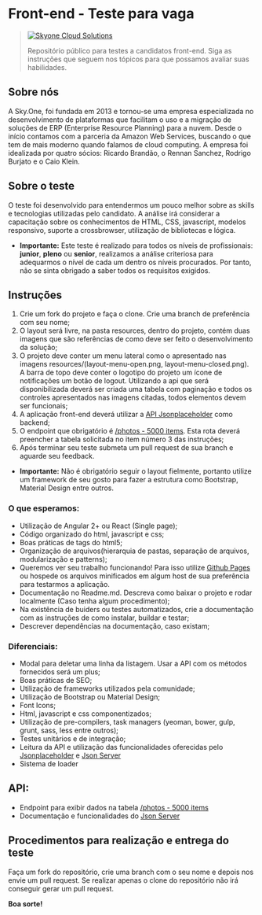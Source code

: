 # Front-end - Teste para vaga

> [![Skyone Cloud Solutions](http://skyone.solutions/wp-content/uploads/2017/01/skyone-logo.png)](https://www.vivadecora.com.br)
>
> Repositório público para testes a candidatos front-end. Siga as instruções que seguem nos tópicos para que possamos avaliar suas habilidades.

## Sobre nós

A Sky.One, foi fundada em 2013 e tornou-se uma empresa especializada no desenvolvimento de plataformas que facilitam o uso e a migração de soluções de ERP (Enterprise Resource Planning) para a nuvem. Desde o início contamos com a parceria da Amazon Web Services, buscando o que tem de mais moderno quando falamos de cloud computing. A empresa foi idealizada por quatro sócios: Ricardo Brandão, o Rennan Sanchez, Rodrigo Burjato e o Caio Klein.

## Sobre o teste

O teste foi desenvolvido para entendermos um pouco melhor sobre as skills e tecnologias utilizadas pelo candidato. A análise irá considerar a capacitação sobre os conhecimentos de HTML, CSS, javascript, modelos responsivo, suporte a crossbrowser, utilização de bibliotecas e lógica.

* **Importante:** Este teste é realizado para todos os níveis de profissionais: **junior**, **pleno** ou **senior**, realizamos a análise criteriosa para adequarmos o nível de cada um dentro os níveis procurados. Por tanto, não se sinta obrigado a saber todos os requisitos exigidos.

## Instruções

1. Crie um fork do projeto e faça o clone. Crie uma branch de preferência com seu nome;
2. O layout será livre, na pasta resources, dentro do projeto, contém duas imagens que são referências de como deve ser feito o desenvolvimento da solução;
3. O projeto deve conter um menu lateral como o apresentado nas imagens resources/(layout-menu-open.png, layout-menu-closed.png). A barra de topo deve conter o logotipo do projeto um ícone de notificações um botão de logout. Utilizando a api que será disponibilizada deverá ser criada uma tabela com paginação e todos os controles apresentados nas imagens citadas, todos elementos devem ser funcionais;
4. A aplicação front-end deverá utilizar a [API Jsonplaceholder](https://jsonplaceholder.typicode.com/) como backend;
5. O endpoint que obrigatório é [/photos - 5000 items](https://jsonplaceholder.typicode.com/photos). Esta rota deverá preencher a tabela solicitada no item número 3 das instruções;
6. Após terminar seu teste submeta um pull request de sua branch e aguarde seu feedback.

* **Importante:** Não é obrigatório seguir o layout fielmente, portanto utilize um framework de seu gosto para fazer a estrutura como Bootstrap, Material Design entre outros.

### O que esperamos:

* Utilização de Angular 2+ ou React (Single page);
* Código organizado do html, javascript e css;
* Boas práticas de tags do html5;
* Organização de arquivos(hierarquia de pastas, separação de arquivos, modularização e patterns);
* Queremos ver seu trabalho funcionando! Para isso utilize [Github Pages](https://pages.github.com/) ou hospede os arquivos minificados em algum host de sua preferência para testarmos a aplicação.
* Documentação no Readme.md. Descreva como baixar o projeto e rodar localmente (Caso tenha algum procedimento);
* Na existência de buiders ou testes automatizados, crie a documentação com as instruções de como instalar, buildar e testar;
* Descrever dependências na documentação, caso existam;

### Diferenciais:

* Modal para deletar uma linha da listagem. Usar a API com os métodos fornecidos será um plus;
* Boas práticas de SEO;
* Utilização de frameworks utilizados pela comunidade;
* Utilização de Bootstrap ou Material Design;
* Font Icons;
* Html, javascript e css componentizados;
* Utilização de pre-compilers, task managers (yeoman, bower, gulp, grunt, sass, less entre outros);
* Testes unitários e de integração;
* Leitura da API e utilização das funcionalidades oferecidas pelo [Jsonplaceholder](https://jsonplaceholder.typicode.com/) e [Json Server](https://github.com/typicode/json-server)
* Sistema de loader

## API:

* Endpoint para exibir dados na tabela [/photos - 5000 items](https://jsonplaceholder.typicode.com/photos)
* Documentação e funcionalidades do [Json Server](https://github.com/typicode/json-server)

## Procedimentos para realização e entrega do teste

Faça um fork do repositório, crie uma branch com o seu nome e depois nos envie um pull request.
Se realizar apenas o clone do repositório não irá conseguir gerar um pull request.

**Boa sorte!**